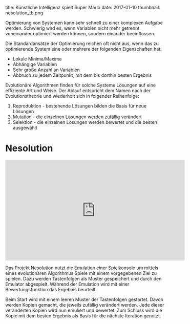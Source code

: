 title: Künstliche Intelligenz spielt Super Mario
date: 2017-01-10
thumbnail: nesolution_tb.png

Optimierung von Systemen kann sehr schnell zu einer komplexen Aufgabe werden. Schwierig wird es, wenn Variablen nicht mehr getrennt voneinander optimiert werden können, sondern einander beeinflussen.

Die Standardansätze der Optimierung reichen oft nicht aus, wenn das zu optimierende System eine oder mehrere der folgenden Eigenschaften hat:

* Lokale Minima/Maxima
* Abhängige Variablen
* Sehr große Anzahl an Variablen
* Abbruch zu jedem Zeitpunkt, mit dem bis dorthin besten Ergebnis

Evolutionäre Algorithmen finden für solche Systeme Lösungen auf eine effiziente Art und Weise. Der Ablauf entspricht dem Namen nach der Evolutionstheorie und wiederholt sich in folgender Reihenfolge:

1. Reproduktion - bestehende Lösungen bilden die Basis für neue Lösungen
2. Mutation - die einzelnen Lösungen werden zufällig verändert
3. Selektion - die einzelnen Lösungen werden bewertet und die besten ausgewählt

# Nesolution
<iframe width="560" height="315" src="https://www.youtube.com/embed/D3tzE5VU0bU" frameborder="0" allowfullscreen></iframe>

Das Projekt Nesolution nutzt die Emulation einer Spielkonsole um mittels eines evolutionären Algorithmus Spiele mit einem vorgegebenen Ziel zu spielen. Dazu werden Tastenfolgen als Muster gespeichert und durch den Emulator abgespielt. Während der Emulation wird mit einer Bewertungsfunktion das Ergebnis beurteilt.

Beim Start wird mit einem leeren Muster der Tastenfolgen gestartet. Davon werden Kopien gemacht, die jeweils zufällig verändert werden. Jede dieser veränderten Kopien wird nun emuliert und bewertet. Zum Schluss wird die Kopie mit dem besten Ergebnis als Basis für die nächste Iteration genutzt.
